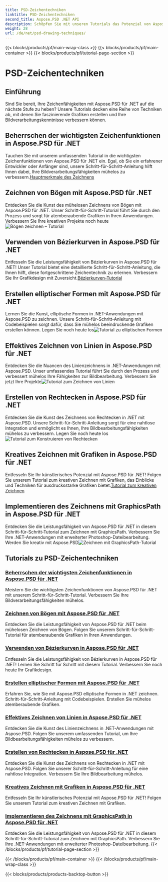 ```yaml
---
title: PSD-Zeichentechniken
linktitle: PSD-Zeichentechniken
second_title: Aspose.PSD .NET API
description: Schöpfen Sie mit unseren Tutorials das Potenzial von Aspose.PSD für .NET aus! Meistern Sie grundlegende Zeichenfunktionen, erstellen Sie beeindruckende Grafiken und verbessern Sie Ihre Bildbearbeitungsfähigkeiten.
weight: 28
url: /de/net/psd-drawing-techniques/
---
```


{{< blocks/products/pf/main-wrap-class >}}
{{< blocks/products/pf/main-container >}}
{{< blocks/products/pf/tutorial-page-section >}}

# PSD-Zeichentechniken


## Einführung

Sind Sie bereit, Ihre Zeichenfähigkeiten mit Aspose.PSD für .NET auf die nächste Stufe zu heben? Unsere Tutorials decken eine Reihe von Techniken ab, mit denen Sie faszinierende Grafiken erstellen und Ihre Bildverarbeitungskenntnisse verbessern können.

## Beherrschen der wichtigsten Zeichenfunktionen in Aspose.PSD für .NET

 Tauchen Sie mit unserem umfassenden Tutorial in die wichtigsten Zeichenfunktionen von Aspose.PSD für .NET ein. Egal, ob Sie ein erfahrener Entwickler oder Anfänger sind, unsere Schritt-für-Schritt-Anleitung hilft Ihnen dabei, Ihre Bildverarbeitungsfähigkeiten mühelos zu verbessern.[Hauptmerkmale des Zeichnens](./mastering-core-drawing-features/)

## Zeichnen von Bögen mit Aspose.PSD für .NET

 Entdecken Sie die Kunst des mühelosen Zeichnens von Bögen mit Aspose.PSD für .NET. Unser Schritt-für-Schritt-Tutorial führt Sie durch den Prozess und sorgt für atemberaubende Grafiken in Ihren Anwendungen. Verbessern Sie Ihre kreativen Projekte noch heute![Bögen zeichnen – Tutorial](./drawing-arcs/)

## Verwenden von Bézierkurven in Aspose.PSD für .NET

 Entfesseln Sie die Leistungsfähigkeit von Bézierkurven in Aspose.PSD für .NET! Unser Tutorial bietet eine detaillierte Schritt-für-Schritt-Anleitung, die Ihnen hilft, diese fortgeschrittene Zeichentechnik zu erlernen. Verbessern Sie Ihr Grafikdesign mit Zuversicht.[Bézierkurven-Tutorial](./utilizing-bezier-curves/)

## Erstellen elliptischer Formen mit Aspose.PSD für .NET

 Lernen Sie die Kunst, elliptische Formen in .NET-Anwendungen mit Aspose.PSD zu zeichnen. Unsere Schritt-für-Schritt-Anleitung mit Codebeispielen sorgt dafür, dass Sie mühelos beeindruckende Grafiken erstellen können. Legen Sie noch heute los![Tutorial zu elliptischen Formen](./creating-elliptical-shapes/)

## Effektives Zeichnen von Linien in Aspose.PSD für .NET

 Entdecken Sie die Nuancen des Linienzeichnens in .NET-Anwendungen mit Aspose.PSD. Unser umfassendes Tutorial führt Sie durch den Prozess und verbessert mühelos Ihre Fähigkeiten zur Bildbearbeitung. Verbessern Sie jetzt Ihre Projekte![Tutorial zum Zeichnen von Linien](./drawing-lines-effectively/)

## Erstellen von Rechtecken in Aspose.PSD für .NET

Entdecken Sie die Kunst des Zeichnens von Rechtecken in .NET mit Aspose.PSD. Unsere Schritt-für-Schritt-Anleitung sorgt für eine nahtlose Integration und ermöglicht es Ihnen, Ihre Bildbearbeitungsfähigkeiten mühelos zu verbessern. Legen Sie noch heute los![Tutorial zum Konstruieren von Rechtecken](./constructing-rectangles/)

## Kreatives Zeichnen mit Grafiken in Aspose.PSD für .NET

 Entfesseln Sie Ihr künstlerisches Potenzial mit Aspose.PSD für .NET! Folgen Sie unserem Tutorial zum kreativen Zeichnen mit Grafiken, das Einblicke und Techniken für ausdrucksstarke Grafiken bietet.[Tutorial zum kreativen Zeichnen](./creative-drawing-using-graphics/)

## Implementieren des Zeichnens mit GraphicsPath in Aspose.PSD für .NET

 Entdecken Sie die Leistungsfähigkeit von Aspose.PSD für .NET in diesem Schritt-für-Schritt-Tutorial zum Zeichnen mit GraphicsPath. Verbessern Sie Ihre .NET-Anwendungen mit erweiterter Photoshop-Dateibearbeitung. Werden Sie kreativ mit Aspose.PSD![Zeichnen mit GraphicsPath-Tutorial](./implementing-drawing-with-graphicspath/)

## Tutorials zu PSD-Zeichentechniken
### [Beherrschen der wichtigsten Zeichenfunktionen in Aspose.PSD für .NET](./mastering-core-drawing-features/)
Meistern Sie die wichtigsten Zeichenfunktionen von Aspose.PSD für .NET mit unserem Schritt-für-Schritt-Tutorial. Verbessern Sie Ihre Bildverarbeitungsfähigkeiten mühelos.
### [Zeichnen von Bögen mit Aspose.PSD für .NET](./drawing-arcs/)
Entdecken Sie die Leistungsfähigkeit von Aspose.PSD für .NET beim mühelosen Zeichnen von Bögen. Folgen Sie unserem Schritt-für-Schritt-Tutorial für atemberaubende Grafiken in Ihren Anwendungen.
### [Verwenden von Bézierkurven in Aspose.PSD für .NET](./utilizing-bezier-curves/)
Entfesseln Sie die Leistungsfähigkeit von Bézierkurven in Aspose.PSD für .NET! Lernen Sie Schritt für Schritt mit diesem Tutorial. Verbessern Sie noch heute Ihr Grafikdesign.
### [Erstellen elliptischer Formen mit Aspose.PSD für .NET](./creating-elliptical-shapes/)
Erfahren Sie, wie Sie mit Aspose.PSD elliptische Formen in .NET zeichnen. Schritt-für-Schritt-Anleitung mit Codebeispielen. Erstellen Sie mühelos atemberaubende Grafiken.
### [Effektives Zeichnen von Linien in Aspose.PSD für .NET](./drawing-lines-effectively/)
Entdecken Sie die Kunst des Linienzeichnens in .NET-Anwendungen mit Aspose.PSD. Folgen Sie unserem umfassenden Tutorial, um Ihre Bildbearbeitungsfähigkeiten mühelos zu verbessern.
### [Erstellen von Rechtecken in Aspose.PSD für .NET](./constructing-rectangles/)
Entdecken Sie die Kunst des Zeichnens von Rechtecken in .NET mit Aspose.PSD. Folgen Sie unserer Schritt-für-Schritt-Anleitung für eine nahtlose Integration. Verbessern Sie Ihre Bildbearbeitung mühelos.
### [Kreatives Zeichnen mit Grafiken in Aspose.PSD für .NET](./creative-drawing-using-graphics/)
Entfesseln Sie Ihr künstlerisches Potenzial mit Aspose.PSD für .NET! Folgen Sie unserem Tutorial zum kreativen Zeichnen mit Grafiken.
### [Implementieren des Zeichnens mit GraphicsPath in Aspose.PSD für .NET](./implementing-drawing-with-graphicspath/)
Entdecken Sie die Leistungsfähigkeit von Aspose.PSD für .NET in diesem Schritt-für-Schritt-Tutorial zum Zeichnen mit GraphicsPath. Verbessern Sie Ihre .NET-Anwendungen mit erweiterter Photoshop-Dateibearbeitung.
{{< /blocks/products/pf/tutorial-page-section >}}

{{< /blocks/products/pf/main-container >}}
{{< /blocks/products/pf/main-wrap-class >}}

{{< blocks/products/products-backtop-button >}}
